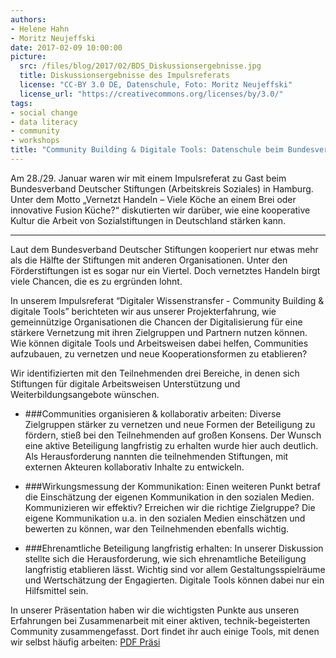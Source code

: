 ```yaml
---
authors: 
- Helene Hahn
- Moritz Neujeffski
date: 2017-02-09 10:00:00
picture:
  src: /files/blog/2017/02/BDS_Diskussionsergebnisse.jpg
  title: Diskussionsergebnisse des Impulsreferats
  license: "CC-BY 3.0 DE, Datenschule, Foto: Moritz Neujeffski"
  license_url: "https://creativecommons.org/licenses/by/3.0/"
tags:
- social change
- data literacy
- community
- workshops
title: "Community Building & Digitale Tools: Datenschule beim Bundesverband Deutscher Stiftungen"
--- 
```

Am 28./29. Januar waren wir mit einem Impulsreferat zu Gast beim Bundesverband Deutscher Stiftungen (Arbeitskreis Soziales) in Hamburg. Unter dem Motto „Vernetzt Handeln – Viele Köche an einem Brei oder innovative Fusion Küche?“ diskutierten wir darüber, wie eine kooperative Kultur die Arbeit von Sozialstiftungen in Deutschland stärken kann.

---

 Laut dem Bundesverband Deutscher Stiftungen kooperiert nur etwas mehr als die Hälfte der Stiftungen mit anderen Organisationen. Unter den Förderstiftungen ist es sogar nur ein Viertel. Doch vernetztes Handeln birgt viele Chancen, die es zu ergründen lohnt. 

In unserem Impulsreferat “Digitaler Wissenstransfer - Community Building & digitale Tools” berichteten wir aus unserer Projekterfahrung, wie gemeinnützige Organisationen die Chancen der Digitalisierung für eine stärkere Vernetzung mit ihren Zielgruppen und Partnern nutzen können. Wie können digitale Tools und Arbeitsweisen dabei helfen, Communities aufzubauen, zu vernetzen und neue Kooperationsformen zu etablieren? 

Wir identifizierten mit den Teilnehmenden drei Bereiche, in denen sich Stiftungen für digitale Arbeitsweisen Unterstützung und Weiterbildungsangebote wünschen.

* ###Communities organisieren & kollaborativ arbeiten:
Diverse Zielgruppen stärker zu vernetzen und neue Formen der Beteiligung zu fördern, stieß bei den Teilnehmenden auf großen Konsens. Der Wunsch eine aktive Beteiligung langfristig zu erhalten wurde hier auch deutlich. Als Herausforderung nannten die teilnehmenden Stiftungen, mit externen Akteuren kollaborativ Inhalte zu entwickeln.

* ###Wirkungsmessung der Kommunikation:
Einen weiteren Punkt betraf die Einschätzung der eigenen Kommunikation in den sozialen Medien. Kommunizieren wir effektiv? Erreichen wir die richtige Zielgruppe? Die eigene Kommunikation u.a. in den sozialen Medien einschätzen und bewerten zu können, war den Teilnehmenden ebenfalls wichtig. 


* ###Ehrenamtliche Beteiligung langfristig erhalten:
In unserer Diskussion stellte sich die Herausforderung, wie sich ehrenamtliche Beteiligung langfristig etablieren lässt. Wichtig sind vor allem Gestaltungsspielräume und Wertschätzung der Engagierten. Digitale Tools können dabei nur ein Hilfsmittel sein. 

In unserer Präsentation haben wir die wichtigsten Punkte aus unseren Erfahrungen bei Zusammenarbeit mit einer aktiven, technik-begeisterten Community zusammengefasst. Dort findet ihr auch einige Tools, mit denen wir selbst häufig arbeiten: [PDF Präsi](/files/downloads/workshops/slides-BDS-Vortrag-0117.pdf)
